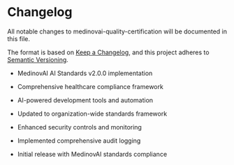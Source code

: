 # Changelog

All notable changes to medinovai-quality-certification will be documented in this file.

The format is based on [Keep a Changelog](https://keepachangelog.com/en/1.0.0/),
and this project adheres to [Semantic Versioning](https://semver.org/spec/v2.0.0.html).


- MedinovAI AI Standards v2.0.0 implementation
- Comprehensive healthcare compliance framework
- AI-powered development tools and automation

- Updated to organization-wide standards framework

- Enhanced security controls and monitoring
- Implemented comprehensive audit logging


- Initial release with MedinovAI standards compliance
